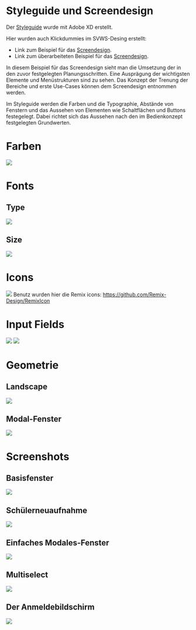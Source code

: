 
# Styleguide und Screendesign

Der [Styleguide](https://xd.adobe.com/view/3732c0ae-f55d-4974-b991-ecfcfe413200-6261/) wurde mit Adobe XD erstellt. 

Hier wurden auch Klickdummies im SVWS-Desing erstellt: 

+ Link zum Beispiel für das [Screendesign](https://xd.adobe.com/view/4be71403-a5fa-471d-82aa-d2eda66341d7-1eb4/?fullscreen).
+ Link zum überarbeiteten Beispiel für das [Screendesign](https://xd.adobe.com/view/cf4e4968-71bb-4b5c-a416-8c8c4c33e14e-9a1d/?fullscreen). 

In diesem Beispiel für das Screendesign sieht man die Umsetzung der in den zuvor festgelegten Planungsschritten. 
Eine Ausprägung der wichtigsten Elemente und Menüstrukturen sind zu sehen. 
Das Konzept der Trenung der Bereiche und erste Use-Cases können dem Screendesign entnommen werden.

Im Styleguide werden die Farben und die Typographie, Abstände von Fenstern und das Aussehen von Elementen wie Schaltflächen und Buttons festegelegt.
Dabei richtet sich das Aussehen nach den im Bedienkonzept festgelegten Grundwerten.


# Farben
![](./graphics/Styleguide_Farben.png)

# Fonts

## Type
![](./graphics/Styleguide_Fonttype.png)

## Size
![](./graphics/Styleguide_Fontsize.png)

# Icons
![](./graphics/Styleguide_Icons.png)
Benutz wurden hier die Remix icons: https://github.com/Remix-Design/RemixIcon

# Input Fields
![](./graphics/Styleguide_Input_Fields_01.png)
![](./graphics/Styleguide_Input_Fields_02.png)

# Geometrie

## Landscape
![](./graphics/Screendesign_Landscape.png)

## Modal-Fenster
![](./graphics/Screendesign_Modalfenster.png)

# Screenshots

## Basisfenster 
![](./graphics/Screendesign01.png)


## Schülerneuaufnahme
![](./graphics/Screendesign04.png)

## Einfaches Modales-Fenster
![](./graphics/Screendesign03.png)

## Multiselect
![](./graphics/Screendesign05.png)


## Der Anmeldebildschirm
![](./graphics/Screendesign02.png)

